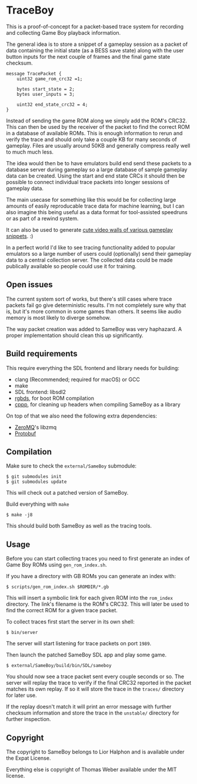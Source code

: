# TraceBoy

This is a proof-of-concept for a packet-based trace system for recording and collecting Game Boy playback information.

The general idea is to store a snippet of a gameplay session as a packet of data containing the initial state (as a BESS
save state) along with the user button inputs for the next couple of frames and the final game state checksum.

```
message TracePacket {
	uint32 game_rom_crc32 =1;

	bytes start_state = 2;
	bytes user_inputs = 3;

	uint32 end_state_crc32 = 4;
}
```
Instead of sending the game ROM along we simply add the ROM's CRC32. This can then be used by the receiver of the
packet to find the correct ROM in a database of available ROMs.
This is enough information to rerun and verify the trace and should only take a couple KB for many seconds of gameplay.
Files are usually around 50KB and generally compress really well to much much less.

The idea would then be to have emulators build end send these packets to a database server during gameplay so a large
database of sample gameplay data can be created.
Using the start and end state CRCs it should then be possible to connect individual trace packets into longer sessions
of gameplay data.

The main usecase for something like this would be for collecting large amounts of easily reproducable trace data for
machine learning, but I can also imagine this being useful as a data format for tool-assisted speedruns or as part of
a rewind system.

It can also be used to generate [cute video walls of various gameplay snippets](https://ginkgo.github.io/traceboy/). :)

In a perfect world I'd like to see tracing functionality added to popular emulators so a large number of users could (optionally)
send their gameplay data to a central collection server.
The collected data could be made publically available so people could use it for training.

## Open issues

The current system sort of works, but there's still cases where trace packets fail go give deterministic results.
I'm not completely sure why that is, but it's more common in some games than others.
It seems like audio memory is most likely to diverge somehow.

The way packet creation was added to SameBoy was very haphazard. A proper implementation should clean this up significantly.

## Build requirements

This require everything the SDL frontend and library needs for building:
 * clang (Recommended; required for macOS) or GCC
 * make
 * SDL frontend: libsdl2
 * [rgbds](https://github.com/gbdev/rgbds/releases/), for boot ROM compilation
 * [cppp](https://github.com/BR903/cppp), for cleaning up headers when compiling SameBoy as a library

On top of that we also need the following extra dependencies:
 * [ZeroMQ](https://zeromq.org/)'s libzmq
 * [Protobuf](https://protobuf.dev/)

## Compilation

Make sure to check the `external/SameBoy` submodule:

```
$ git submodules init
$ git submodules update
```

This will check out a patched version of SameBoy.

Build everything with `make`

```
$ make -j8
```

This should build both SameBoy as well as the tracing tools.

## Usage

Before you can start collecting traces you need to first generate an index of Game Boy ROMs using `gen_rom_index.sh`.

If you have a directory with GB ROMs you can generate an index with:

```
$ scripts/gen_rom_index.sh $ROMDIR/*.gb
```

This will insert a symbolic link for each given ROM into the `rom_index` directory. The link's filename is the ROM's
CRC32. This will later be used to find the correct ROM for a given trace packet.

To collect traces first start the server in its own shell:

```
$ bin/server
```

The server will start listening for trace packets on port `1989`.

Then launch the patched SameBoy SDL app and play some game.

```
$ external/SameBoy/build/bin/SDL/sameboy 
```

You should now see a trace packet sent every couple seconds or so. The server will replay the trace to verify if the
final CRC32 reported in the packet matches its own replay. If so it will store the trace in the `traces/` directory for
later use.

If the replay doesn't match it will print an error message with further checksum information and store the trace in the
`unstable/` directory for further inspection.

## Copyright

The copyright to SameBoy belongs to Lior Halphon and is available under the Expat License.

Everything else is copyright of Thomas Weber available under the MIT license.
